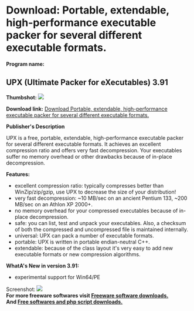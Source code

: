 # Download: Portable, extendable, high-performance executable packer for several different executable formats. 

**Program name:**

## UPX (Ultimate Packer for eXecutables) 3.91

  
**Thumbshot:** ![](http://www.freewarefiles.com/screenshot/upx305_md.jpg)   
  
**Download link:** [Download Portable, extendable, high-performance executable packer for several different executable formats. ](http://freesoftwares.boysofts.com/UPX-Ultimate-Packer-For-EXecutables_program_18457.html)  
  


**Publisher's Description**  
  


UPX is a free, portable, extendable, high-performance executable packer for several different executable formats. It achieves an excellent compression ratio and offers very fast decompression. Your executables suffer no memory overhead or other drawbacks because of in-place decompression. 

**Features:**

  * excellent compression ratio: typically compresses better than WinZip/zip/gzip, use UPX to decrease the size of your distribution! 
  * very fast decompression: ~10 MB/sec on an ancient Pentium 133, ~200 MB/sec on an Athlon XP 2000+. 
  * no memory overhead for your compressed executables because of in-place decompression. 
  * safe: you can list, test and unpack your executables. Also, a checksum of both the compressed and uncompressed file is maintained internally. 
  * universal: UPX can pack a number of executable formats. 
  * portable: UPX is written in portable endian-neutral C++. 
  * extendable: because of the class layout it's very easy to add new executable formats or new compression algorithms. 

**WhatA's New in version 3.91:**

  * experimental support for Win64/PE 

  
  
Screenshot: ![](http://www.freewarefiles.com/screenshot/upx305.jpg)   
**For more freeware softwares visit [Freeware software downloads.](http://freesoftwares.boysofts.com/)**   
**And [Free softwares and php script downloads.](http://www.boysofts.com/)**

